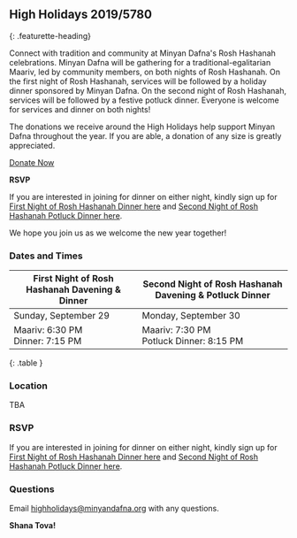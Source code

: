 ## High Holidays 2019/5780
{: .featurette-heading}

Connect with tradition and community at Minyan Dafna's Rosh Hashanah celebrations.
Minyan Dafna will be gathering for a traditional-egalitarian Maariv, led by community members, on both nights of Rosh Hashanah.
On the first night of Rosh Hashanah, services will be followed by a holiday dinner sponsored by Minyan Dafna.
On the second night of Rosh Hashanah, services will be followed by a festive potluck dinner.
Everyone is welcome for services and dinner on both nights!

The donations we receive around the High Holidays help support Minyan Dafna throughout the year. If you are able, a donation of any size is greatly appreciated.

<a href="https://donorbox.org/minyan-dafna" target="_blank" class="btn btn-primary">Donate Now</a>

**RSVP**

If you are interested in joining for dinner on either night, kindly sign up for 
[First Night of Rosh Hashanah Dinner here](https://docs.google.com/spreadsheets/d/1e128EYAHMxZScmsluosUokUnc9XRaWq6Mn9kSKFg5lY/edit?usp=sharing) 
and [Second Night of Rosh Hashanah Potluck Dinner here](https://docs.google.com/spreadsheets/d/1A_IKPkMD7XYAUy0kxtyB8m9OLmOstA85I8wqNHVGLa8/edit?usp=sharing).

We hope you join us as we welcome the new year together!

### Dates and Times

| First Night of Rosh Hashanah Davening & Dinner | Second Night of Rosh Hashanah Davening & Potluck Dinner |
|--------|-------|
| Sunday, September 29 | Monday, September 30 |
| Maariv: 6:30 PM <br/> Dinner: 7:15 PM| Maariv: 7:30 PM <br/> Potluck Dinner: 8:15 PM |
{: .table }


### Location

TBA

### RSVP
If you are interested in joining for dinner on either night, kindly sign up for 
[First Night of Rosh Hashanah Dinner here](https://docs.google.com/spreadsheets/d/1e128EYAHMxZScmsluosUokUnc9XRaWq6Mn9kSKFg5lY/edit?usp=sharing) 
and [Second Night of Rosh Hashanah Potluck Dinner here](https://docs.google.com/spreadsheets/d/1A_IKPkMD7XYAUy0kxtyB8m9OLmOstA85I8wqNHVGLa8/edit?usp=sharing).

### Questions

Email <a href="mailto:highholidays@minyandafna.org">highholidays@minyandafna.org</a> with any questions. 

**Shana Tova!**
